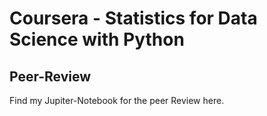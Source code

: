 # Coursera - Statistics for Data Science with Python
## Peer-Review
Find my Jupiter-Notebook for the peer Review here.
